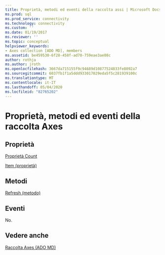 ```yaml
---
title: Proprietà, metodi ed eventi della raccolta assi | Microsoft Docs
ms.prod: sql
ms.prod_service: connectivity
ms.technology: connectivity
ms.custom: ''
ms.date: 01/19/2017
ms.reviewer: ''
ms.topic: conceptual
helpviewer_keywords:
- Axes collection [ADO MD], members
ms.assetid: be459530-6f28-458f-ad70-759eae3ae08c
author: rothja
ms.author: jroth
ms.openlocfilehash: 3667da715155f9c94689d10877524833fe8092a7
ms.sourcegitcommit: 6037fb1f1a5ddd933017029eda5f5c281939100c
ms.translationtype: MT
ms.contentlocale: it-IT
ms.lasthandoff: 05/04/2020
ms.locfileid: "82765202"
---
```

# <a name="axes-collection-properties-methods-and-events"></a>Proprietà, metodi ed eventi della raccolta Axes
## <a name="properties"></a>Proprietà  
 [Proprietà Count](../../../ado/reference/ado-api/count-property-ado.md)  
  
 [Item (proprietà)](../../../ado/reference/ado-api/item-property-ado.md)  
  
## <a name="methods"></a>Metodi  
 [Refresh (metodo)](../../../ado/reference/ado-api/refresh-method-ado.md)  
  
## <a name="events"></a>Eventi  
 No.  
  
## <a name="see-also"></a>Vedere anche  
 [Raccolta Axes (ADO MD)](../../../ado/reference/ado-md-api/axes-collection-ado-md.md)
